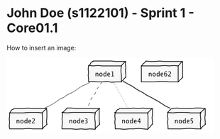 **John Doe** (s1122101) - Sprint 1 - Core01.1
===============================

How to insert an image:

![alt text](net.png)
